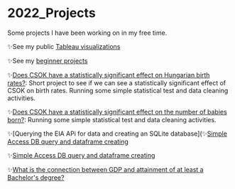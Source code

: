 # 2022_Projects

Some projects I have been working on in my free time.

✨See my public [Tableau visualizations](https://public.tableau.com/profile/nikoletta.szab.#!/)

✨See my [beginner projects](https://github.com/flitteriefie/portfoliobyNiki/blob/master/README.md)



✨[Does CSOK have a statistically significant effect on Hungarian birth rates?](https://github.com/flitteriefie/2022_Projects/blob/main/Hypothesis%20Testing%20for%20CSOK%20-%20%20Birth%20Rate.ipynb):
Short project to see if we can see a statistically significant effect of CSOK on birth rates. Running some simple statistical test and data cleaning activities.

✨[Does CSOK have a statistically significant effect on the number of babies born?](https://github.com/flitteriefie/2022_Projects/blob/main/Hypothesis%20Testing%20for%20CSOK.ipynb):
Running some simple statistical test and data cleaning activities.

✨[Querying the EIA APi for data and creating an SQLite database](✨[Simple Access DB query and dataframe creating](https://github.com/flitteriefie/2022_Projects/blob/main/Natural%20Gas%20Prices.ipynb)

✨[Simple Access DB query and dataframe creating](https://github.com/flitteriefie/2022_Projects/blob/main/Acces_Connection.ipynb)

✨[What is the connection between GDP and attainment of at least a Bachelor's degree?](https://github.com/flitteriefie/2022_Projects/blob/main/GDP%20and%20Bachelor's.ipynb)

